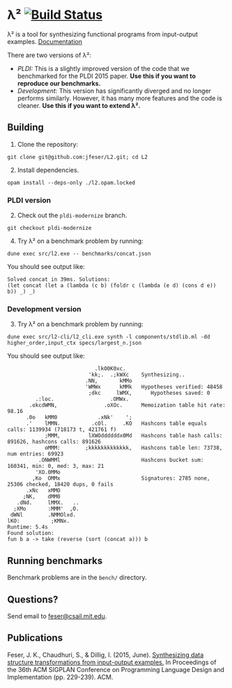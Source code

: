# λ² [![Build Status](https://travis-ci.org/jfeser/L2.svg?branch=master)](https://travis-ci.org/jfeser/L2)
λ² is a tool for synthesizing functional programs from input-output examples. [Documentation](http://jfeser.github.io/L2/)

There are two versions of λ²:
 - *PLDI:* This is a slightly improved version of the code that we benchmarked for the PLDI 2015 paper. **Use this if you want to reproduce our benchmarks.**
 - *Development:* This version has significantly diverged and no longer performs similarly. However, it has many more features and the code is cleaner. **Use this if you want to extend λ².**

## Building

1. Clone the repository:

``` shell
git clone git@github.com:jfeser/L2.git; cd L2
```

2. Install dependencies.

``` shell
opam install --deps-only ./l2.opam.locked
```

### PLDI version

2. Check out the `pldi-modernize` branch.

``` shell
git checkout pldi-modernize
```

4. Try λ² on a benchmark problem by running:

```shell
dune exec src/l2.exe -- benchmarks/concat.json
```

You should see output like:

``` text
Solved concat in 39ms. Solutions:
(let concat (let a (lambda (c b) (foldr c (lambda (e d) (cons d e)) b)) _) _)
```

### Development version

3. Try λ² on a benchmark problem by running:

```shell
dune exec src/l2-cli/l2_cli.exe synth -l components/stdlib.ml -dd higher_order,input_ctx specs/largest_n.json
```

You should see output like:

``` text
                            .lkO0K0xc.
                          'kk;.  .;kWXc    Synthesizing..
                         .NN,       kMMo
                         'WMWx      kMMk   Hypotheses verified: 48458
                          ;dkc     lWMX,      Hypotheses saved: 0
         .:loc.                  .OMWx.
       .okcdWMN,               .oXOc.      Memoization table hit rate: 98.16
      .0o   kMM0             .xNk'    ';
      .'    lMMN.          .cOl.     .KO   Hashcons table equals calls: 1139934 (718173 t, 421761 f)
            ;MMM,         lXWOddddddx0Md   Hashcons table hash calls: 891626, hashcons calls: 891626
            oMMM:        ;kkkkkkkkkkkkk,   Hashcons table len: 73738, num entries: 69923
          .ONWMMl                          Hashcons bucket sum: 160341, min: 0, med: 3, max: 21
         'XO.0MMo
        ,Ko  OMMx                          Signatures: 2785 none, 25306 checked, 18420 dups, 0 fails
      .xNc   xMMO
     ;NK,    dMM0
   .dNd.     lMMX.   ..
  ;XMo       :MMM'  ,O.
 dWNl        .NMMOlxd.
lKO:          ;KMNx.
Runtime: 5.4s
Found solution:
fun b a -> take (reverse (sort (concat a))) b
```

## Running benchmarks

Benchmark problems are in the `bench/` directory.

## Questions?

Send email to feser@csail.mit.edu.

## Publications

Feser, J. K., Chaudhuri, S., & Dillig, I. (2015, June). [Synthesizing data structure transformations from input-output examples.](http://dl.acm.org/citation.cfm?id=2737977) In Proceedings of the 36th ACM SIGPLAN Conference on Programming Language Design and Implementation (pp. 229-239). ACM.
